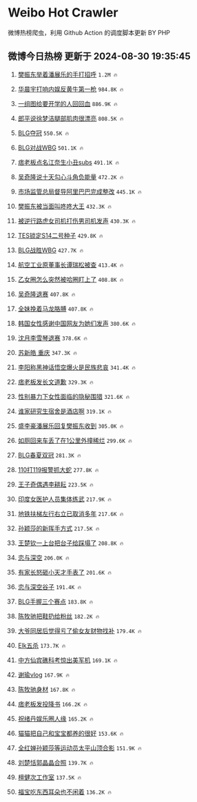 # Weibo Hot Crawler 



微博热榜爬虫，利用 Github Action 的调度脚本更新 BY PHP 


## 微博今日热榜 更新于 2024-08-30 19:35:45 
1. [樊振东举着潘展乐的手打招呼](https://s.weibo.com/weibo?q=%23%E6%A8%8A%E6%8C%AF%E4%B8%9C%E4%B8%BE%E7%9D%80%E6%BD%98%E5%B1%95%E4%B9%90%E7%9A%84%E6%89%8B%E6%89%93%E6%8B%9B%E5%91%BC%23&t=31&band_rank=1&Refer=top) `1.2M 🔥` 

1. [华晨宇打响内娱反黄牛第一枪](https://s.weibo.com/weibo?q=%23%E5%8D%8E%E6%99%A8%E5%AE%87%E6%89%93%E5%93%8D%E5%86%85%E5%A8%B1%E5%8F%8D%E9%BB%84%E7%89%9B%E7%AC%AC%E4%B8%80%E6%9E%AA%23&t=31&band_rank=2&Refer=top) `984.8K 🔥` 

1. [一组图给要开学的人回回血](https://s.weibo.com/weibo?q=%23%E4%B8%80%E7%BB%84%E5%9B%BE%E7%BB%99%E8%A6%81%E5%BC%80%E5%AD%A6%E7%9A%84%E4%BA%BA%E5%9B%9E%E5%9B%9E%E8%A1%80%23&t=31&band_rank=3&Refer=top) `886.9K 🔥` 

1. [郎平说徐梦洁腿部肌肉很漂亮](https://s.weibo.com/weibo?q=%E9%83%8E%E5%B9%B3%E8%AF%B4%E5%BE%90%E6%A2%A6%E6%B4%81%E8%85%BF%E9%83%A8%E8%82%8C%E8%82%89%E5%BE%88%E6%BC%82%E4%BA%AE&t=31&band_rank=4&Refer=top) `808.5K 🔥` 

1. [BLG夺冠](https://s.weibo.com/weibo?q=BLG%E5%A4%BA%E5%86%A0&t=31&band_rank=5&Refer=top) `550.5K 🔥` 

1. [BLG对战WBG](https://s.weibo.com/weibo?q=%23BLG%E5%AF%B9%E6%88%98WBG%23&t=31&band_rank=6&Refer=top) `501.1K 🔥` 

1. [痞老板点名江奈生小丑subs](https://s.weibo.com/weibo?q=%E7%97%9E%E8%80%81%E6%9D%BF%E7%82%B9%E5%90%8D%E6%B1%9F%E5%A5%88%E7%94%9F%E5%B0%8F%E4%B8%91subs&t=31&band_rank=7&Refer=top) `491.1K 🔥` 

1. [吴奇隆说十天勾心斗角负能量](https://s.weibo.com/weibo?q=%23%E5%90%B4%E5%A5%87%E9%9A%86%E8%AF%B4%E5%8D%81%E5%A4%A9%E5%8B%BE%E5%BF%83%E6%96%97%E8%A7%92%E8%B4%9F%E8%83%BD%E9%87%8F%23&t=31&band_rank=8&Refer=top) `472.2K 🔥` 

1. [市场监管总局督导阿里巴巴完成整改](https://s.weibo.com/weibo?q=%23%E5%B8%82%E5%9C%BA%E7%9B%91%E7%AE%A1%E6%80%BB%E5%B1%80%E7%9D%A3%E5%AF%BC%E9%98%BF%E9%87%8C%E5%B7%B4%E5%B7%B4%E5%AE%8C%E6%88%90%E6%95%B4%E6%94%B9%23&t=31&band_rank=9&Refer=top) `445.1K 🔥` 

1. [樊振东被当面叫咚咚大王](https://s.weibo.com/weibo?q=%23%E6%A8%8A%E6%8C%AF%E4%B8%9C%E8%A2%AB%E5%BD%93%E9%9D%A2%E5%8F%AB%E5%92%9A%E5%92%9A%E5%A4%A7%E7%8E%8B%23&t=31&band_rank=10&Refer=top) `432.3K 🔥` 

1. [被逆行路虎女司机打伤男司机发声](https://s.weibo.com/weibo?q=%23%E8%A2%AB%E9%80%86%E8%A1%8C%E8%B7%AF%E8%99%8E%E5%A5%B3%E5%8F%B8%E6%9C%BA%E6%89%93%E4%BC%A4%E7%94%B7%E5%8F%B8%E6%9C%BA%E5%8F%91%E5%A3%B0%23&t=31&band_rank=11&Refer=top) `430.3K 🔥` 

1. [TES锁定S14二号种子](https://s.weibo.com/weibo?q=%23TES%E9%94%81%E5%AE%9AS14%E4%BA%8C%E5%8F%B7%E7%A7%8D%E5%AD%90%23&t=31&band_rank=12&Refer=top) `429.8K 🔥` 

1. [BLG战胜WBG](https://s.weibo.com/weibo?q=BLG%E6%88%98%E8%83%9CWBG&t=31&band_rank=13&Refer=top) `427.7K 🔥` 

1. [航空工业原董事长谭瑞松被查](https://s.weibo.com/weibo?q=%E8%88%AA%E7%A9%BA%E5%B7%A5%E4%B8%9A%E5%8E%9F%E8%91%A3%E4%BA%8B%E9%95%BF%E8%B0%AD%E7%91%9E%E6%9D%BE%E8%A2%AB%E6%9F%A5&t=31&band_rank=14&Refer=top) `413.4K 🔥` 

1. [乙女圈怎么突然被哈圈盯上了](https://s.weibo.com/weibo?q=%23%E4%B9%99%E5%A5%B3%E5%9C%88%E6%80%8E%E4%B9%88%E7%AA%81%E7%84%B6%E8%A2%AB%E5%93%88%E5%9C%88%E7%9B%AF%E4%B8%8A%E4%BA%86%23&t=31&band_rank=15&Refer=top) `408.8K 🔥` 

1. [吴奇隆退赛](https://s.weibo.com/weibo?q=%23%E5%90%B4%E5%A5%87%E9%9A%86%E9%80%80%E8%B5%9B%23&t=31&band_rank=16&Refer=top) `407.8K 🔥` 

1. [全妹挽着马龙胳膊](https://s.weibo.com/weibo?q=%E5%85%A8%E5%A6%B9%E6%8C%BD%E7%9D%80%E9%A9%AC%E9%BE%99%E8%83%B3%E8%86%8A&t=31&band_rank=17&Refer=top) `407.8K 🔥` 

1. [韩国女性感谢中国网友为她们发声](https://s.weibo.com/weibo?q=%23%E9%9F%A9%E5%9B%BD%E5%A5%B3%E6%80%A7%E6%84%9F%E8%B0%A2%E4%B8%AD%E5%9B%BD%E7%BD%91%E5%8F%8B%E4%B8%BA%E5%A5%B9%E4%BB%AC%E5%8F%91%E5%A3%B0%23&t=31&band_rank=18&Refer=top) `380.6K 🔥` 

1. [沈月李雪琴退赛](https://s.weibo.com/weibo?q=%23%E6%B2%88%E6%9C%88%E6%9D%8E%E9%9B%AA%E7%90%B4%E9%80%80%E8%B5%9B%23&t=31&band_rank=19&Refer=top) `378.6K 🔥` 

1. [苏新皓 重庆](https://s.weibo.com/weibo?q=%E8%8B%8F%E6%96%B0%E7%9A%93%20%E9%87%8D%E5%BA%86&t=31&band_rank=20&Refer=top) `347.3K 🔥` 

1. [李阳称黑神话悟空爆火是民族悲哀](https://s.weibo.com/weibo?q=%23%E6%9D%8E%E9%98%B3%E7%A7%B0%E9%BB%91%E7%A5%9E%E8%AF%9D%E6%82%9F%E7%A9%BA%E7%88%86%E7%81%AB%E6%98%AF%E6%B0%91%E6%97%8F%E6%82%B2%E5%93%80%23&t=31&band_rank=21&Refer=top) `341.4K 🔥` 

1. [痞老板发长文道歉](https://s.weibo.com/weibo?q=%23%E7%97%9E%E8%80%81%E6%9D%BF%E5%8F%91%E9%95%BF%E6%96%87%E9%81%93%E6%AD%89%23&t=31&band_rank=22&Refer=top) `329.3K 🔥` 

1. [性别暴力下女性面临的隐秘围猎](https://s.weibo.com/weibo?q=%23%E6%80%A7%E5%88%AB%E6%9A%B4%E5%8A%9B%E4%B8%8B%E5%A5%B3%E6%80%A7%E9%9D%A2%E4%B8%B4%E7%9A%84%E9%9A%90%E7%A7%98%E5%9B%B4%E7%8C%8E%23&t=31&band_rank=23&Refer=top) `321.6K 🔥` 

1. [谁家研究生宿舍是酒店啊](https://s.weibo.com/weibo?q=%23%E8%B0%81%E5%AE%B6%E7%A0%94%E7%A9%B6%E7%94%9F%E5%AE%BF%E8%88%8D%E6%98%AF%E9%85%92%E5%BA%97%E5%95%8A%23&t=31&band_rank=24&Refer=top) `319.1K 🔥` 

1. [盛李豪潘展乐回复樊振东收到](https://s.weibo.com/weibo?q=%23%E7%9B%9B%E6%9D%8E%E8%B1%AA%E6%BD%98%E5%B1%95%E4%B9%90%E5%9B%9E%E5%A4%8D%E6%A8%8A%E6%8C%AF%E4%B8%9C%E6%94%B6%E5%88%B0%23&t=31&band_rank=25&Refer=top) `305.0K 🔥` 

1. [如厕回来车丢了在1公里外撞稀烂](https://s.weibo.com/weibo?q=%23%E5%A6%82%E5%8E%95%E5%9B%9E%E6%9D%A5%E8%BD%A6%E4%B8%A2%E4%BA%86%E5%9C%A81%E5%85%AC%E9%87%8C%E5%A4%96%E6%92%9E%E7%A8%80%E7%83%82%23&t=31&band_rank=26&Refer=top) `299.6K 🔥` 

1. [BLG春夏双冠](https://s.weibo.com/weibo?q=%23BLG%E6%98%A5%E5%A4%8F%E5%8F%8C%E5%86%A0%23&t=31&band_rank=27&Refer=top) `281.3K 🔥` 

1. [110打119报警抓大蛇](https://s.weibo.com/weibo?q=%23110%E6%89%93119%E6%8A%A5%E8%AD%A6%E6%8A%93%E5%A4%A7%E8%9B%87%23&t=31&band_rank=28&Refer=top) `277.8K 🔥` 

1. [王子奇偶遇李耕耘](https://s.weibo.com/weibo?q=%23%E7%8E%8B%E5%AD%90%E5%A5%87%E5%81%B6%E9%81%87%E6%9D%8E%E8%80%95%E8%80%98%23&t=31&band_rank=29&Refer=top) `223.5K 🔥` 

1. [印度女医护人员集体练武](https://s.weibo.com/weibo?q=%23%E5%8D%B0%E5%BA%A6%E5%A5%B3%E5%8C%BB%E6%8A%A4%E4%BA%BA%E5%91%98%E9%9B%86%E4%BD%93%E7%BB%83%E6%AD%A6%23&t=31&band_rank=30&Refer=top) `217.9K 🔥` 

1. [地铁扶梯左行右立已取消多年](https://s.weibo.com/weibo?q=%23%E5%9C%B0%E9%93%81%E6%89%B6%E6%A2%AF%E5%B7%A6%E8%A1%8C%E5%8F%B3%E7%AB%8B%E5%B7%B2%E5%8F%96%E6%B6%88%E5%A4%9A%E5%B9%B4%23&t=31&band_rank=31&Refer=top) `217.6K 🔥` 

1. [孙颖莎的新挥手方式](https://s.weibo.com/weibo?q=%E5%AD%99%E9%A2%96%E8%8E%8E%E7%9A%84%E6%96%B0%E6%8C%A5%E6%89%8B%E6%96%B9%E5%BC%8F&t=31&band_rank=32&Refer=top) `217.5K 🔥` 

1. [王楚钦一上台把台子给踩塌了](https://s.weibo.com/weibo?q=%E7%8E%8B%E6%A5%9A%E9%92%A6%E4%B8%80%E4%B8%8A%E5%8F%B0%E6%8A%8A%E5%8F%B0%E5%AD%90%E7%BB%99%E8%B8%A9%E5%A1%8C%E4%BA%86&t=31&band_rank=33&Refer=top) `208.8K 🔥` 

1. [恋与深空](https://s.weibo.com/weibo?q=%E6%81%8B%E4%B8%8E%E6%B7%B1%E7%A9%BA&t=31&band_rank=34&Refer=top) `206.0K 🔥` 

1. [有家长怒砸小天才手表了](https://s.weibo.com/weibo?q=%23%E6%9C%89%E5%AE%B6%E9%95%BF%E6%80%92%E7%A0%B8%E5%B0%8F%E5%A4%A9%E6%89%8D%E6%89%8B%E8%A1%A8%E4%BA%86%23&t=31&band_rank=35&Refer=top) `201.6K 🔥` 

1. [恋与深空谷子](https://s.weibo.com/weibo?q=%E6%81%8B%E4%B8%8E%E6%B7%B1%E7%A9%BA%E8%B0%B7%E5%AD%90&t=31&band_rank=36&Refer=top) `191.4K 🔥` 

1. [BLG手握三个赛点](https://s.weibo.com/weibo?q=BLG%E6%89%8B%E6%8F%A1%E4%B8%89%E4%B8%AA%E8%B5%9B%E7%82%B9&t=31&band_rank=37&Refer=top) `183.8K 🔥` 

1. [陈牧驰把鞋扔给粉丝](https://s.weibo.com/weibo?q=%23%E9%99%88%E7%89%A7%E9%A9%B0%E6%8A%8A%E9%9E%8B%E6%89%94%E7%BB%99%E7%B2%89%E4%B8%9D%23&t=31&band_rank=38&Refer=top) `182.2K 🔥` 

1. [大爷同居后觉得亏了偷女友财物找补](https://s.weibo.com/weibo?q=%23%E5%A4%A7%E7%88%B7%E5%90%8C%E5%B1%85%E5%90%8E%E8%A7%89%E5%BE%97%E4%BA%8F%E4%BA%86%E5%81%B7%E5%A5%B3%E5%8F%8B%E8%B4%A2%E7%89%A9%E6%89%BE%E8%A1%A5%23&t=31&band_rank=39&Refer=top) `179.4K 🔥` 

1. [Elk五杀](https://s.weibo.com/weibo?q=Elk%E4%BA%94%E6%9D%80&t=31&band_rank=40&Refer=top) `173.7K 🔥` 

1. [中方仙宾礁科考惊出美军机](https://s.weibo.com/weibo?q=%23%E4%B8%AD%E6%96%B9%E4%BB%99%E5%AE%BE%E7%A4%81%E7%A7%91%E8%80%83%E6%83%8A%E5%87%BA%E7%BE%8E%E5%86%9B%E6%9C%BA%23&t=31&band_rank=41&Refer=top) `169.1K 🔥` 

1. [谢瑜vlog](https://s.weibo.com/weibo?q=%E8%B0%A2%E7%91%9Cvlog&t=31&band_rank=42&Refer=top) `167.9K 🔥` 

1. [陈牧驰身材](https://s.weibo.com/weibo?q=%E9%99%88%E7%89%A7%E9%A9%B0%E8%BA%AB%E6%9D%90&t=31&band_rank=43&Refer=top) `167.8K 🔥` 

1. [痞老板发投降书](https://s.weibo.com/weibo?q=%23%E7%97%9E%E8%80%81%E6%9D%BF%E5%8F%91%E6%8A%95%E9%99%8D%E4%B9%A6%23&t=31&band_rank=44&Refer=top) `166.2K 🔥` 

1. [祝绪丹娱乐圈人缘](https://s.weibo.com/weibo?q=%23%E7%A5%9D%E7%BB%AA%E4%B8%B9%E5%A8%B1%E4%B9%90%E5%9C%88%E4%BA%BA%E7%BC%98%23&t=31&band_rank=45&Refer=top) `165.2K 🔥` 

1. [猫猫把自己和宝宝都养的很好](https://s.weibo.com/weibo?q=%E7%8C%AB%E7%8C%AB%E6%8A%8A%E8%87%AA%E5%B7%B1%E5%92%8C%E5%AE%9D%E5%AE%9D%E9%83%BD%E5%85%BB%E7%9A%84%E5%BE%88%E5%A5%BD&t=31&band_rank=46&Refer=top) `153.6K 🔥` 

1. [全红婵孙颖莎等运动员太平山顶合影](https://s.weibo.com/weibo?q=%23%E5%85%A8%E7%BA%A2%E5%A9%B5%E5%AD%99%E9%A2%96%E8%8E%8E%E7%AD%89%E8%BF%90%E5%8A%A8%E5%91%98%E5%A4%AA%E5%B9%B3%E5%B1%B1%E9%A1%B6%E5%90%88%E5%BD%B1%23&t=31&band_rank=47&Refer=top) `151.9K 🔥` 

1. [刘楚恬郭晶晶合照](https://s.weibo.com/weibo?q=%23%E5%88%98%E6%A5%9A%E6%81%AC%E9%83%AD%E6%99%B6%E6%99%B6%E5%90%88%E7%85%A7%23&t=31&band_rank=48&Refer=top) `139.7K 🔥` 

1. [檀健次工作室](https://s.weibo.com/weibo?q=%E6%AA%80%E5%81%A5%E6%AC%A1%E5%B7%A5%E4%BD%9C%E5%AE%A4&t=31&band_rank=49&Refer=top) `137.5K 🔥` 

1. [福宝吃东西耳朵也不闲着](https://s.weibo.com/weibo?q=%23%E7%A6%8F%E5%AE%9D%E5%90%83%E4%B8%9C%E8%A5%BF%E8%80%B3%E6%9C%B5%E4%B9%9F%E4%B8%8D%E9%97%B2%E7%9D%80%23&t=31&band_rank=50&Refer=top) `136.2K 🔥` 

